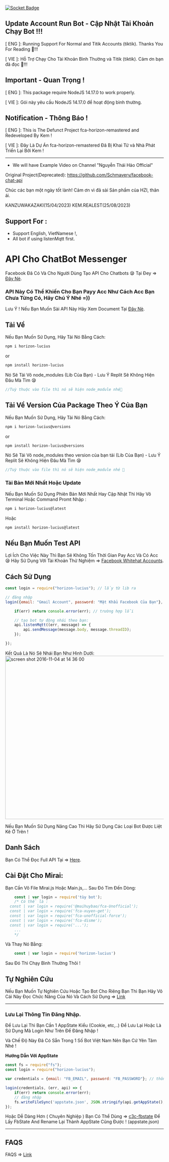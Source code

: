 [![Socket Badge](https://socket.dev/api/badge/npm/package/horizon-lucius)](https://socket.dev/npm/package/horizon-lucius)

## Update Account Run Bot - Cập Nhật Tài Khoản Chạy Bot !!!

[ ENG ]: Running Support For Normal and Titik Accounts (tiktik). Thanks You For Reading 🐧!!!

[ VIE ]: Hỗ Trợ Chạy Cho Tài Khoản Bình Thường và Titik (tiktik). Cảm ơn bạn đã đọc 🐧!!!

## Important - Quan Trọng !

[ ENG ]: This package require NodeJS 14.17.0 to work properly.

[ VIE ]: Gói này yêu cầu NodeJS 14.17.0 để hoạt động bình thường.

## Notification - Thông Báo !

[ ENG ]: This is The Defunct Project fca-horizon-remastered and Redeveloped By Kem !

[ VIE ]: Đây Là Dự Án fca-horizon-remastered Đã Bị Khai Tử và Nhà Phát Triển Lại Bởi Kem !

------------------------------------

+ We will have Example Video on Channel "Nguyễn Thái Hảo Official"

Original Project(Deprecated): https://github.com/Schmavery/facebook-chat-api

Chúc các bạn một ngày tốt lành!
Cảm ơn vì đã sài Sản phẩm của HZI, thân ái.

KANZUWAKAZAKI(15/04/2023)
KEM.REALEST(25/08/2023)

## Support For : 

+ Support English, VietNamese !,
+ All bot if using listenMqtt first.

# API Cho ChatBot Messenger

Facebook Đã Có Và Cho Người Dùng Tạo API Cho Chatbots 😪 Tại Đey => [Đây Nè](https://developers.facebook.com/docs/messenger-platform).

### API Này Có Thể Khiến Cho Bạn Payy Acc Như Cách Acc Bạn Chưa Từng Có, Hãy Chú Ý Nhé =))

Lưu Ý ! Nếu Bạn Muốn Sài API Này Hãy Xem Document Tại [Đây Nè](https://github.com/Schmavery/facebook-chat-api).

## Tải Về 

Nếu Bạn Muốn Sử Dụng, Hãy Tải Nó Bằng Cách:
```bash
npm i horizon-lucius
```
or
```bash
npm install horizon-lucius
```

Nó Sẽ Tải Vô node_modules (Lib Của Bạn) - Lưu Ý Replit Sẽ Không Hiện Đâu Mà Tìm 😪
```javascript
//Tuỳ thuộc vào file thì nó sẽ hiện node_module nhé🐧
```

## Tải Về Version Của Package Theo Ý Của Bạn

Nếu Bạn Muốn Sử Dụng, Hãy Tải Nó Bằng Cách:
```bash
npm i horizon-lucius@versions
```
or
```bash
npm install horizon-lucius@versions
```

Nó Sẽ Tải Vô node_modules theo version của bạn tải (Lib Của Bạn) - Lưu Ý Replit Sẽ Không Hiện Đâu Mà Tìm 😪
```javascript
//Tuỳ thuộc vào file thì nó sẽ hiện node_module nhé 🐧
```

### Tải Bản Mới Nhất Hoặc Update

Nếu Bạn Muốn Sử Dụng Phiên Bản Mới Nhất Hay Cập Nhật Thì Hãy Vô Terminal Hoặc Command Promt Nhập :
```bash
npm i horizon-lucius@latest
```
Hoặc
```bash
npm install horizon-lucius@latest
```

## Nếu Bạn Muốn Test API 

Lợi Ích Cho Việc Này Thì Bạn Sẽ Không Tốn Thời Gian Pay Acc Và Có Acc 😪
Hãy Sử Dụng Với Tài Khoản Thử Nghiệm => [Facebook Whitehat Accounts](https://www.facebook.com/whitehat/accounts/).

## Cách Sử Dụng

```javascript
const login = require("horizon-lucius"); // lấy từ lib ra 

// đăng nhập
login({email: "Gmail Account", password: "Mật Khẩu Facebook Của Bạn"}, (err, api) => {

    if(err) return console.error(err); // trường hợp lỗi

    // tạo bot tự động nhái theo bạn:
    api.listenMqtt((err, message) => {
        api.sendMessage(message.body, message.threadID);
    });

});
```

Kết Quả Là Nó Sẽ Nhái Bạn Như Hình Dưới:
<img width="517" alt="screen shot 2016-11-04 at 14 36 00" src="https://cloud.githubusercontent.com/assets/4534692/20023545/f8c24130-a29d-11e6-9ef7-47568bdbc1f2.png">

Nếu Bạn Muốn Sử Dụng Nâng Cao Thì Hãy Sử Dụng Các Loại Bot Được Liệt Kê Ở Trên !

## Danh Sách

Bạn Có Thể Đọc Full API Tại => [Here](DOCS.md).

## Cài Đặt Cho Mirai: 

Bạn Cần Vô File Mirai.js Hoặc Main.js,... Sau Đó Tìm Đến Dòng:
```js
    const | var login = require('tùy bot'); 
    /* Có thể là :
  const | var login = require('@maihuybao/fca-Unofficial');
  const | var login = require('fca-xuyen-get');
  const | var login = require('fca-unofficial-force');
  const | var login = require('fca-disme');
  const | var login = require('...');
    ...   
    */
```

Và Thay Nó Bằng:

```js
    const | var login = require('horizon-lucius')
```

Sau Đó Thì Chạy Bình Thường Thôi  !

## Tự Nghiên Cứu

Nếu Bạn Muốn Tự Nghiên Cứu Hoặc Tạo Bot Cho Riêng Bạn Thì Bạn Hãy Vô Cái Này Đọc Chức Năng Của Nó Và Cách Sử Dụng => [Link](https://github.com/Schmavery/facebook-chat-api#Unofficial%20Facebook%20Chat%20API)

------------------------------------

### Lưu Lại Thông Tin Đăng Nhập.

Để Lưu Lại Thì Bạn Cần 1 AppState Kiểu (Cookie, etc,..) Để Lưu Lại Hoặc Là Sử Dụng Mã Login Như Trên Để Đăng Nhập !

Và Chế Độ Này Đã Có Sẵn Trong 1 Số Bot Việt Nam Nên Bạn Cứ Yên Tâm Nhé !

__Hướng Dẫn Với AppState__

```js
const fs = require("fs");
const login = require("horizon-lucius");

var credentials = {email: "FB_EMAIL", password: "FB_PASSWORD"}; // thông tin tài khoản

login(credentials, (err, api) => {
    if(err) return console.error(err);
    // đăng nhập
    fs.writeFileSync('appstate.json', JSON.stringify(api.getAppState(), null,'\t')); //tạo appstate
});
```

Hoặc Dễ Dàng Hơn ( Chuyên Nghiệp ) Bạn Có Thể Dùng => [c3c-fbstate](https://github.com/c3cbot/c3c-fbstate) Để Lấy FbState And Rename Lại Thành AppState Cũng Được ! (appstate.json)

------------------------------------

## FAQS

FAQS => [Link](https://github.com/Schmavery/facebook-chat-api#FAQS)